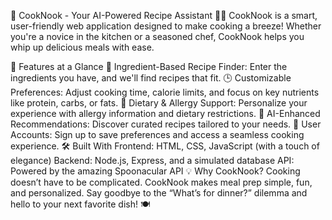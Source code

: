 🍴 CookNook - Your AI-Powered Recipe Assistant 🍳✨
CookNook is a smart, user-friendly web application designed to make cooking a breeze! Whether you're a novice in the kitchen or a seasoned chef, CookNook helps you whip up delicious meals with ease.

🌟 Features at a Glance
🥗 Ingredient-Based Recipe Finder: Enter the ingredients you have, and we'll find recipes that fit.
🕒 Customizable Preferences: Adjust cooking time, calorie limits, and focus on key nutrients like protein, carbs, or fats.
🌱 Dietary & Allergy Support: Personalize your experience with allergy information and dietary restrictions.
🤖 AI-Enhanced Recommendations: Discover curated recipes tailored to your needs.
👤 User Accounts: Sign up to save preferences and access a seamless cooking experience.
🛠 Built With
Frontend: HTML, CSS, JavaScript (with a touch of elegance)
Backend: Node.js, Express, and a simulated database
API: Powered by the amazing Spoonacular API
💡 Why CookNook?
Cooking doesn’t have to be complicated. CookNook makes meal prep simple, fun, and personalized. Say goodbye to the “What’s for dinner?” dilemma and hello to your next favorite dish! 🍽️



